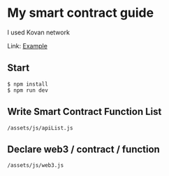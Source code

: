 # My smart contract guide
I used Kovan network

Link: [Example](http://15.164.32.51)

## Start

```
$ npm install
$ npm run dev
```

## Write Smart Contract Function List

```
/assets/js/apiList.js
```

## Declare web3 / contract / function

```
/assets/js/web3.js
```

